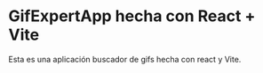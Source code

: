 # GifExpertApp hecha con React + Vite

Esta es una aplicación buscador de gifs hecha con react y Vite.



